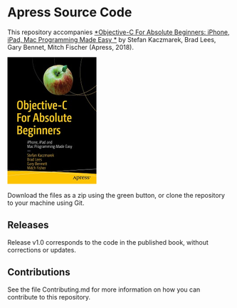 # Apress Source Code

This repository accompanies [*Objective-C For Absolute Beginners: iPhone, iPad, Mac Programming Made Easy *](https://www.apress.com/9781484234280) by Stefan Kaczmarek, Brad Lees, Gary Bennet, Mitch Fischer (Apress, 2018).

[comment]: #cover
![Cover image](9781484234280.jpg)

Download the files as a zip using the green button, or clone the repository to your machine using Git.

## Releases

Release v1.0 corresponds to the code in the published book, without corrections or updates.

## Contributions

See the file Contributing.md for more information on how you can contribute to this repository.